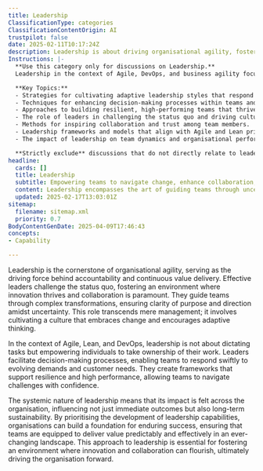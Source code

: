 ```yaml
---
title: Leadership
ClassificationType: categories
ClassificationContentOrigin: AI
trustpilot: false
date: 2025-02-11T10:17:24Z
description: Leadership is about driving organisational agility, fostering accountability, and enabling teams to deliver value continuously. Effective leaders challenge the status quo, inspire collaboration, and guide teams through complex transformations with clarity and purpose. In this category, explore strategies for cultivating adaptive leadership, enhancing decision-making, and building resilient, high-performing teams in the ever-evolving landscape of modern business.
Instructions: |-
  **Use this category only for discussions on Leadership.**  
  Leadership in the context of Agile, DevOps, and business agility focuses on the role of leaders in fostering an environment that promotes organisational agility, accountability, and continuous value delivery. Effective leadership is essential for navigating complex transformations and inspiring teams to collaborate and innovate.

  **Key Topics:**
  - Strategies for cultivating adaptive leadership styles that respond to changing environments.
  - Techniques for enhancing decision-making processes within teams and organisations.
  - Approaches to building resilient, high-performing teams that thrive in uncertainty.
  - The role of leaders in challenging the status quo and driving cultural change.
  - Methods for inspiring collaboration and trust among team members.
  - Leadership frameworks and models that align with Agile and Lean principles.
  - The impact of leadership on team dynamics and organisational performance.

  **Strictly exclude** discussions that do not directly relate to leadership practices, such as technical implementation details, specific tools or technologies, or unrelated management theories that do not align with Agile, DevOps, or Lean philosophies.
headline:
  cards: []
  title: Leadership
  subtitle: Empowering teams to navigate change, enhance collaboration, and drive continuous value delivery in a complex business environment.
  content: Leadership encompasses the art of guiding teams through uncertainty, fostering a culture of accountability, and driving continuous improvement. Explore practices for enhancing decision-making, cultivating adaptive leadership, and building resilient teams, while navigating the complexities of modern organisational landscapes and promoting effective collaboration.
  updated: 2025-02-17T13:03:01Z
sitemap:
  filename: sitemap.xml
  priority: 0.7
BodyContentGenDate: 2025-04-09T17:46:43
concepts:
- Capability

---
```

Leadership is the cornerstone of organisational agility, serving as the driving force behind accountability and continuous value delivery. Effective leaders challenge the status quo, fostering an environment where innovation thrives and collaboration is paramount. They guide teams through complex transformations, ensuring clarity of purpose and direction amidst uncertainty. This role transcends mere management; it involves cultivating a culture that embraces change and encourages adaptive thinking.

In the context of Agile, Lean, and DevOps, leadership is not about dictating tasks but empowering individuals to take ownership of their work. Leaders facilitate decision-making processes, enabling teams to respond swiftly to evolving demands and customer needs. They create frameworks that support resilience and high performance, allowing teams to navigate challenges with confidence.

The systemic nature of leadership means that its impact is felt across the organisation, influencing not just immediate outcomes but also long-term sustainability. By prioritising the development of leadership capabilities, organisations can build a foundation for enduring success, ensuring that teams are equipped to deliver value predictably and effectively in an ever-changing landscape. This approach to leadership is essential for fostering an environment where innovation and collaboration can flourish, ultimately driving the organisation forward.
